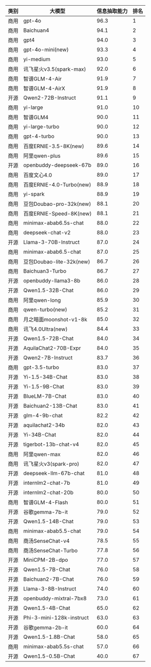 
| 类别| 大模型                         | 信息抽取能力 | 排名 |
|---|-----------------------------|--------|----|
|商用|gpt-4o|96.3|1|
|商用|Baichuan4|94.1|2|
|商用|gpt4|94.0|3|
|商用|gpt-4o-mini(new)|93.3|4|
|商用|yi-medium|93.0|5|
|商用|讯飞星火v3.5(spark-max)|92.0|6|
|商用|智谱GLM-4-Air|91.9|7|
|商用|智谱GLM-4-AirX|91.9|8|
|开源|Qwen2-72B-Instruct|91.1|9|
|商用|yi-large|91.0|10|
|商用|智谱GLM4|90.0|11|
|商用|yi-large-turbo|90.0|12|
|商用|gpt-4-turbo|90.0|13|
|商用|百度ERNIE-3.5-8K(new)|89.6|14|
|商用|阿里qwen-plus|89.6|15|
|开源|openbuddy-deepseek-67b|89.0|16|
|商用|百度文心4.0|89.0|17|
|商用|百度ERNIE-4.0-Turbo(new)|88.9|18|
|商用|yi-spark|88.9|19|
|商用|豆包Doubao-pro-32k(new)|88.1|20|
|商用|百度ERNIE-Speed-8K(new)|88.1|21|
|商用|minimax-abab6.5s-chat|88.0|22|
|商用|deepseek-chat-v2|88.0|23|
|开源|Llama-3-70B-Instruct|87.0|24|
|商用|minimax-abab6.5-chat|87.0|25|
|商用|豆包Doubao-lite-32k(new)|86.7|26|
|商用|Baichuan3-Turbo|86.7|27|
|开源|openbuddy-llama3-8b|86.0|28|
|开源|Qwen1.5-32B-Chat|86.0|29|
|商用|阿里qwen-long|85.9|30|
|商用|qwen-turbo(new)|85.2|31|
|商用|月之暗面moonshot-v1-8k|85.0|32|
|商用|讯飞4.0Ultra(new)|84.4|33|
|开源|Qwen1.5-72B-Chat|84.0|34|
|开源|AquilaChat2-70B-Expr|84.0|35|
|开源|Qwen2-7B-Instruct|83.7|36|
|商用|gpt-3.5-turbo|83.0|37|
|开源|Yi-1.5-34B-Chat|83.0|38|
|开源|Yi-1.5-9B-Chat|83.0|39|
|开源|BlueLM-7B-Chat|83.0|40|
|开源|Baichuan2-13B-Chat|83.0|41|
|开源|glm-4-9b-chat|82.2|42|
|开源|aquilachat2-34b|82.0|43|
|开源|Yi-34B-Chat|82.0|44|
|开源|tigerbot-13b-chat-v4|82.0|45|
|商用|阿里qwen-max|82.0|46|
|商用|讯飞星火v3(spark-pro)|82.0|47|
|开源|deepseek-llm-67b-chat|81.0|48|
|开源|internlm2-chat-7b|81.0|49|
|开源|internlm2-chat-20b|80.0|50|
|商用|智谱GLM-4-Flash|80.0|51|
|开源|谷歌gemma-7b-it|79.0|52|
|开源|Qwen1.5-14B-Chat|79.0|53|
|商用|minimax-abab5.5-chat|79.0|54|
|商用|商汤SenseChat-v4|78.5|55|
|商用|商汤SenseChat-Turbo|77.8|56|
|开源|MiniCPM-2B-dpo|77.0|57|
|开源|Qwen1.5-7B-Chat|76.0|58|
|开源|Baichuan2-7B-Chat|76.0|59|
|开源|Llama-3-8B-Instruct|74.0|60|
|开源|openbuddy-mixtral-7bx8|73.0|61|
|开源|Qwen1.5-4B-Chat|65.0|62|
|开源|Phi-3-mini-128k-instruct|63.0|63|
|开源|谷歌gemma-2b-it|60.0|64|
|开源|Qwen1.5-1.8B-Chat|58.0|65|
|商用|minimax-abab5.5s-chat|57.0|66|
|开源|Qwen1.5-0.5B-Chat|40.0|67|

